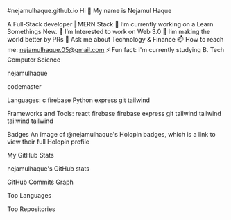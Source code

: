 #nejamulhaque.github.io
Hi 👋 My name is Nejamul Haque

A Full-Stack developer | MERN Stack
🔭 I’m currently working on a Learn Somethings New.
🌱 I’m Interested to work on Web 3.0
👯 I’m making the world better by PRs
💬 Ask me about Technology & Finance
📫 How to reach me: nejamulhaque.05@gmail.com
⚡ Fun fact: I'm currently studying B. Tech Computer Science

nejamulhaque

codemaster

Languages:
c firebase Python express git tailwind

Frameworks and Tools:
react firebase firebase express git tailwind tailwind tailwind tailwind

Badges
An image of @nejamulhaque's Holopin badges, which is a link to view their full Holopin profile

My GitHub Stats

nejamulhaque's GitHub stats



GitHub Commits Graph

Top Languages

Top Repositories

